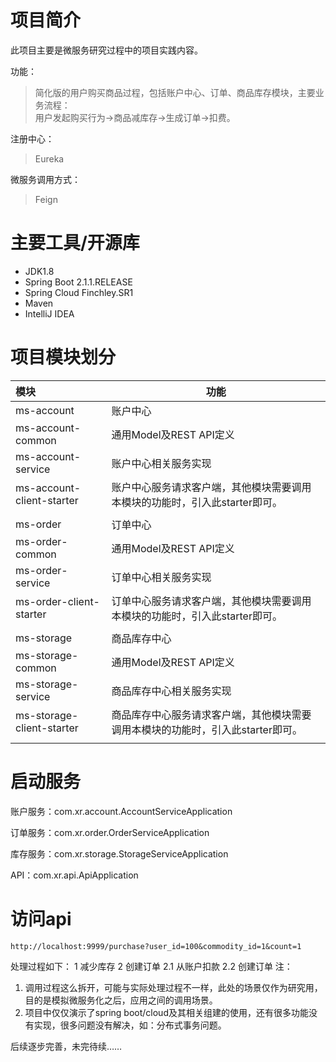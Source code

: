 # 项目简介
此项目主要是微服务研究过程中的项目实践内容。  

功能：
> 简化版的用户购买商品过程，包括账户中心、订单、商品库存模块，主要业务流程：   
用户发起购买行为->商品减库存->生成订单->扣费。   

注册中心：
> Eureka   

微服务调用方式：
> Feign 

# 主要工具/开源库
- JDK1.8
- Spring Boot 2.1.1.RELEASE
- Spring Cloud Finchley.SR1
- Maven
- IntelliJ IDEA

# 项目模块划分
| 模块 | 功能 |
| :------| ------ |
| ms-account | 账户中心 |
| ms-account-common | 通用Model及REST API定义 |
| ms-account-service | 账户中心相关服务实现 |
| ms-account-client-starter | 账户中心服务请求客户端，其他模块需要调用本模块的功能时，引入此starter即可。 |
| |  |
| ms-order | 订单中心 |
| ms-order-common | 通用Model及REST API定义 |
| ms-order-service | 订单中心相关服务实现 |
| ms-order-client-starter | 订单中心服务请求客户端，其他模块需要调用本模块的功能时，引入此starter即可。 |
| |  |
| ms-storage | 商品库存中心 |
| ms-storage-common | 通用Model及REST API定义 |
| ms-storage-service | 商品库存中心相关服务实现 |
| ms-storage-client-starter | 商品库存中心服务请求客户端，其他模块需要调用本模块的功能时，引入此starter即可。 |
| |  |

# 启动服务
账户服务：com.xr.account.AccountServiceApplication

订单服务：com.xr.order.OrderServiceApplication

库存服务：com.xr.storage.StorageServiceApplication

API：com.xr.api.ApiApplication

# 访问api
```
http://localhost:9999/purchase?user_id=100&commodity_id=1&count=1
```
处理过程如下：
1 减少库存
2 创建订单
2.1 从账户扣款
2.2 创建订单
注：
1. 调用过程这么拆开，可能与实际处理过程不一样，此处的场景仅作为研究用，目的是模拟微服务化之后，应用之间的调用场景。
2. 项目中仅仅演示了spring boot/cloud及其相关组建的使用，还有很多功能没有实现，很多问题没有解决，如：分布式事务问题。

后续逐步完善，未完待续……
